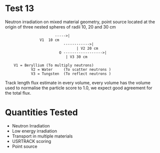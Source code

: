 Test 13
=====================
Neutron irradiation on mixed material geometry, point source located at the 
origin of three nested spheres of radii 10, 20 and 30 cm

	                       ----->|
			        V1  10 cm
                               ------------>|
                                     | V2 20 cm
                             O ------------------>|
			                    | V3 30 cm        

		V1 = Beryllium (To multiply neutrons) 
                V2 = Water     (To scatter neutrons )
                V3 = Tungsten  (To reflect neutrons )
                             
Track length flux estimate in every volume, every volume has the volume 
used to normalise the particle score to 1.0, we expect good agreement for 
the total flux.

Quantities Tested
=====================
* Neutron Irradiation
* Low energy irradiation
* Transport in multiple materials
* USRTRACK scoring
* Point source